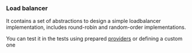 ### Load balancer

It contains a set of abstractions to design a simple loadbalancer implementation, includes round-robin and random-order implementations.

You can test it in the tests using prepared [providers](src/test/kotlin/io/github/artemptushkin/demo/test/provider) or defining a custom one